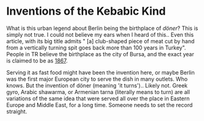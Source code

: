 # Inventions of the Kebabic Kind

What is this urban legend about Berlin being the birthplace of
*döner*? This is simply not true. I could not believe my ears when I
heard of this.. Even this article, with its big title admits " [a]
club-shaped piece of meat cut by hand from a vertically turning spit
goes back more than 100 years in Turkey". People in TR believe the
birthplace as the city of Bursa, and the exact year is claimed to be
as [1867](http://iskender.com.tr/iskenderin-tarihi.html).

Serving it as fast food might have been the invention here, or maybe
Berlin was the first major European city to serve the dish in many
outlets. Who knows. But the invention of döner (meaning 'it
turns').. Likely not. Greek gyro, Arabic shawarma, or Armenian tarna
(literally means to turn) are all variations of the same idea that
were served all over the place in Eastern Europe and Middle East, for
a long time. Someone needs to set the record straight.

